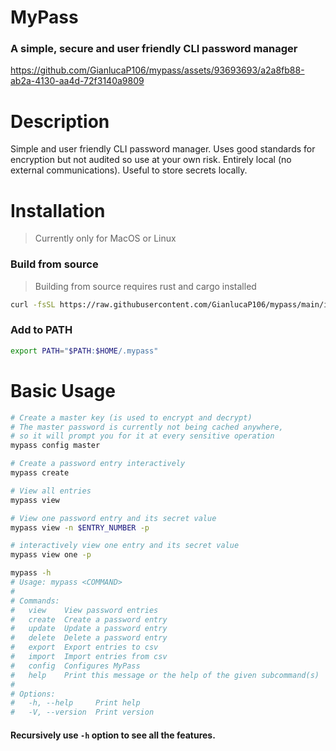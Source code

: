 # MyPass
### A simple, secure and user friendly CLI password manager

https://github.com/GianlucaP106/mypass/assets/93693693/a2a8fb88-ab2a-4130-aa4d-72f3140a9809

# Description
Simple and user friendly CLI password manager. Uses good standards for encryption but not audited so use at your own risk. 
Entirely local (no external communications). Useful to store secrets locally.

# Installation
> Currently only for MacOS or Linux
### Build from source

>Building from source requires rust and cargo installed

```bash
curl -fsSL https://raw.githubusercontent.com/GianlucaP106/mypass/main/install.sh | bash
```

### Add to PATH

```bash
export PATH="$PATH:$HOME/.mypass"
```




# Basic Usage
```bash
# Create a master key (is used to encrypt and decrypt)
# The master password is currently not being cached anywhere,
# so it will prompt you for it at every sensitive operation
mypass config master 

# Create a password entry interactively
mypass create

# View all entries
mypass view

# View one password entry and its secret value
mypass view -n $ENTRY_NUMBER -p

# interactively view one entry and its secret value
mypass view one -p

mypass -h
# Usage: mypass <COMMAND>
#
# Commands:
#   view    View password entries
#   create  Create a password entry
#   update  Update a password entry
#   delete  Delete a password entry
#   export  Export entries to csv
#   import  Import entries from csv
#   config  Configures MyPass
#   help    Print this message or the help of the given subcommand(s)
#
# Options:
#   -h, --help     Print help
#   -V, --version  Print version
```
#### Recursively use `-h` option to see all the features.
